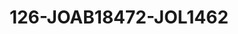 ---
title: 126-JOAB18472-JOL1462
image: /v1543919832/viterbo/126-JOAB18472-JOL1462.jpg
brand: jolie
layout: vestito
---